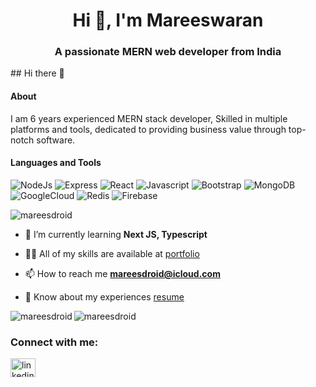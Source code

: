 <h1 align="center">Hi 👋, I'm Mareeswaran</h1>
<h3 align="center">A passionate MERN web developer from India</h3>
## Hi there 👋

#### About

I am 6 years experienced MERN stack developer, Skilled in multiple platforms and tools, dedicated to providing business value through top-notch software.
#### Languages and Tools
![NodeJs](https://img.shields.io/badge/-Node-darkgreen?logo=node.js&logoColor=white&style=flat)
![Express](https://img.shields.io/badge/-Express-grey?logo=Express&logoColor=white&style=flat)
![React](https://img.shields.io/badge/-React-61DAFB?style=flat&logo=react&logoColor=3c3c3c)
![Javascript](https://img.shields.io/badge/-JavaScript-F7DF1E?style=flat&logo=javascript&logoColor=3c3c3c)
![Bootstrap](https://img.shields.io/badge/-Bootstrap-purple?style=flat&logo=bootstrap&logoColor=white)
![MongoDB](https://img.shields.io/badge/-MongoDB-grey?style=flat-square&logo=mongodb)
![GoogleCloud](https://img.shields.io/badge/-GoogleCloude-ed8e00?style=flat-square&logo=googlecloud)
![Redis](https://img.shields.io/badge/-Redis-red?style=flat&logo=Redis&logoColor=white)
![Firebase](https://img.shields.io/badge/-Firebase-ed8e00?style=flat-square&logo=firebase)




<p align="left"> <img src="https://komarev.com/ghpvc/?username=mareesdroid&label=Profile%20views&color=0e75b6&style=flat" alt="mareesdroid" /> </p>


- 🌱 I’m currently learning **Next JS, Typescript**

- 👨‍💻 All of my skills are available at [portfolio](https://marees.netlify.app)

- 📫 How to reach me **mareesdroid@icloud.com**

- 📄 Know about my experiences [resume](https://marees-portfolio.s3.us-east-2.amazonaws.com/Marees+Resume.pdf)



<p><img align="left" src="https://github-readme-stats.vercel.app/api/top-langs?username=mareesdroid&show_icons=true&locale=en&layout=compact" alt="mareesdroid" /></p>


<p><img align="center" src="https://github-readme-streak-stats.herokuapp.com/?user=mareesdroid&" alt="mareesdroid" /></p>


<h3 align="left">Connect with me:</h3>
<p align="left">
<a href="https://www.linkedin.com/in/mareeswaran-a-1b9829113/" target="blank"><img align="center" src="https://raw.githubusercontent.com/rahuldkjain/github-profile-readme-generator/master/src/images/icons/Social/linked-in-alt.svg" alt="linkedin username" height="30" width="40" /></a>
</p>

